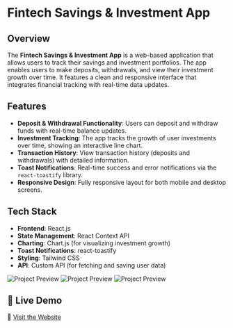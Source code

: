 # Fintech Savings & Investment App

## Overview

The **Fintech Savings & Investment App** is a web-based application that allows users to track their savings and investment portfolios. The app enables users to make deposits, withdrawals, and view their investment growth over time. It features a clean and responsive interface that integrates financial tracking with real-time data updates.

## Features

- **Deposit & Withdrawal Functionality**: Users can deposit and withdraw funds with real-time balance updates.
- **Investment Tracking**: The app tracks the growth of user investments over time, showing an interactive line chart.
- **Transaction History**: View transaction history (deposits and withdrawals) with detailed information.
- **Toast Notifications**: Real-time success and error notifications via the `react-toastify` library.
- **Responsive Design**: Fully responsive layout for both mobile and desktop screens.

## Tech Stack

- **Frontend**: React.js
- **State Management**: React Context API
- **Charting**: Chart.js (for visualizing investment growth)
- **Toast Notifications**: react-toastify
- **Styling**: Tailwind CSS
- **API**: Custom API (for fetching and saving user data)

![Project Preview](./fintechImage1.png)
![Project Preview](./fintechImage2.png)
![Project Preview](./fintechImage3.png)



## 🚀 Live Demo  
🔗 [Visit the Website](https://social-media-website-vert.vercel.app/)



